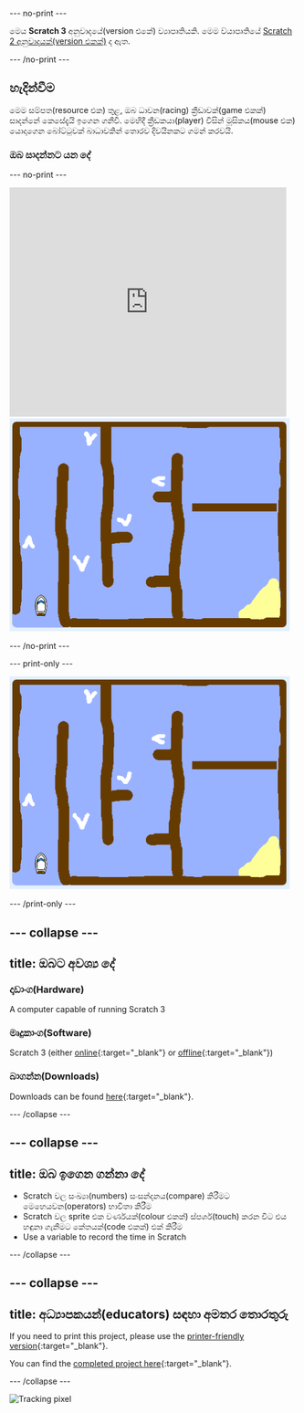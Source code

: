 \--- no-print \---

මෙය **Scratch 3** අනුවාදයේ(version එකේ) ව්‍යාපෘතියකි. මෙම ව්යාපෘතියේ [Scratch 2 අනුවාදයක්(version එකක්)](https://projects.raspberrypi.org/en/projects/boat-race-scratch2) ද ඇත.

\--- /no-print \---

## හැදින්වීම

මෙම සම්පත(resource එක) තුළ, ඔබ ධාවන(racing) ක්‍රීඩාවක්(game එකක්) සාදන්නේ කෙසේදැයි ඉගෙන ගනීවි. මෙහිදී ක්‍රීඩකයා(player) විසින් මූසිකය(mouse එක) යොදාගෙන බෝට්ටුවක් බාධාවකින් තොරව දිවයිනකට ගමන් කරවයි.

### ඔබ සාදන්නට යන දේ

\--- no-print \---

<div class="scratch-preview">
  <iframe allowtransparency="true" width="485" height="402" src="https://scratch.mit.edu/projects/embed/276662533/?autostart=false" frameborder="0" scrolling="no"></iframe>
  <img src="images/boat_race_demo.png">
</div>

\--- /no-print \---

\--- print-only \---

![boat race demo](images/boat_race_demo.png)

\--- /print-only \---

## \--- collapse \---

## title: ඔබට අවශ්‍ය දේ

### දෘඩාංග(Hardware)

A computer capable of running Scratch 3

### මෘදුකාංග(Software)

Scratch 3 (either [online](https://rpf.io/scratchon){:target="_blank"} or [offline](https://rpf.io/scratchoff){:target="_blank"})

### බාගන්න(Downloads)

Downloads can be found [here](http://rpf.io/p/en/boat-race-go){:target="_blank"}.

\--- /collapse \---

## \--- collapse \---

## title: ඔබ ඉගෙන ගන්නා දේ

- Scratch වල සංඛ්‍යා(numbers) සංසන්දනය(compare) කිරීමට මෙහෙයවන(operators) භාවිතා කිරීම
- Scratch වල sprite එක වර්ණයක්(colour එකක්) ස්පර්ශ(touch) කරන විට එය හඳුනා ගැනීමට කේතයක්(code එකක්) එක් කිරීම
- Use a variable to record the time in Scratch

\--- /collapse \---

## \--- collapse \---

## title: අධ්‍යාපකයන්(educators) සඳහා අමතර තොරතුරු

If you need to print this project, please use the [printer-friendly version](https://projects.raspberrypi.org/en/projects/boat-race/print){:target="_blank"}.

You can find the [completed project here](http://rpf.io/p/en/boat-race-get){:target="_blank"}.

\--- /collapse \---

![Tracking pixel](https://code.org/api/hour/begin_codeclub_boatrace.png)